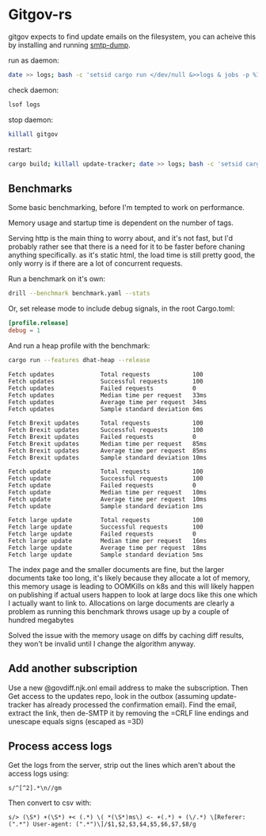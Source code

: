# Gitgov-rs

gitgov expects to find update emails on the filesystem, you can acheive this by installing and running [smtp-dump](https://crates.io/crates/smtp-dump).

run as daemon:

```sh
date >> logs; bash -c 'setsid cargo run </dev/null &>>logs & jobs -p %1'
```

check daemon:
```sh
lsof logs
```

stop daemon:
```sh
killall gitgov
```

restart:
```sh
cargo build; killall update-tracker; date >> logs; bash -c 'setsid cargo run </dev/null &>>logs & jobs -p %1'
```


## Benchmarks 

Some basic benchmarking, before I'm tempted to work on performance.

Memory usage and startup time is dependent on the number of tags.

Serving http is the main thing to worry about, and it's not fast, but I'd probably rather see that there is a need for it to be faster before chaning anything specifically. as it's static html, the load time is still pretty good, the only worry is if there are a lot of concurrent requests.

Run a benchmark on it's own:

```sh
drill --benchmark benchmark.yaml --stats
```

Or, set release mode to include debug signals, in the root Cargo.toml:
```toml
[profile.release]
debug = 1
```

And run a heap profile with the benchmark:

```sh
cargo run --features dhat-heap --release
```

```
Fetch updates             Total requests            100
Fetch updates             Successful requests       100
Fetch updates             Failed requests           0
Fetch updates             Median time per request   33ms
Fetch updates             Average time per request  34ms
Fetch updates             Sample standard deviation 6ms

Fetch Brexit updates      Total requests            100
Fetch Brexit updates      Successful requests       100
Fetch Brexit updates      Failed requests           0
Fetch Brexit updates      Median time per request   85ms
Fetch Brexit updates      Average time per request  85ms
Fetch Brexit updates      Sample standard deviation 10ms

Fetch update              Total requests            100
Fetch update              Successful requests       100
Fetch update              Failed requests           0
Fetch update              Median time per request   10ms
Fetch update              Average time per request  10ms
Fetch update              Sample standard deviation 1ms

Fetch large update        Total requests            100
Fetch large update        Successful requests       100
Fetch large update        Failed requests           0
Fetch large update        Median time per request   16ms
Fetch large update        Average time per request  18ms
Fetch large update        Sample standard deviation 5ms
```

The index page and the smaller documents are fine, but the larger documents take too long, it's likely because they allocate a lot of memory, this memory usage is leading to OOMKills on k8s and this will likely happen on publishing if actual users happen to look at large docs like this one which I actually want to link to. Allocations on large documents are clearly a problem as running this benchmark throws usage up by a couple of hundred megabytes

Solved the issue with the memory usage on diffs by caching diff results, they won't be invalid until I change the algorithm anyway.

## Add another subscription

Use a new @govdiff.njk.onl email address to make the subscription. Then Get access to the updates repo, look in the outbox (assuming update-tracker has already processed the confirmation email). Find the email, extract the link, then de-SMTP it by removing the =CRLF line endings and unescape equals signs (escaped as =3D)

## Process access logs

Get the logs from the server, strip out the lines which aren't about the access logs using:

```regex
s/^[^2].*\n//gm
```

Then convert to csv with:
```regex
s/> (\S*) +(\S*) +< (.*) \( *(\S*)ms\) <- +(.*) + (\/.*) \[Referer: (".*") User-agent: (".*")\]/$1,$2,$3,$4,$5,$6,$7,$8/g
```
